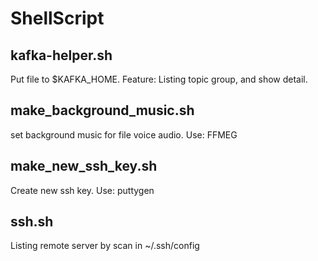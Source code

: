 # ShellScript
## kafka-helper.sh
Put file to $KAFKA_HOME.
Feature: Listing topic group, and show detail.

## make_background_music.sh
set background music for file voice audio.
Use: FFMEG

## make_new_ssh_key.sh
Create new ssh key.
Use: puttygen

## ssh.sh
Listing remote server by scan in ~/.ssh/config
